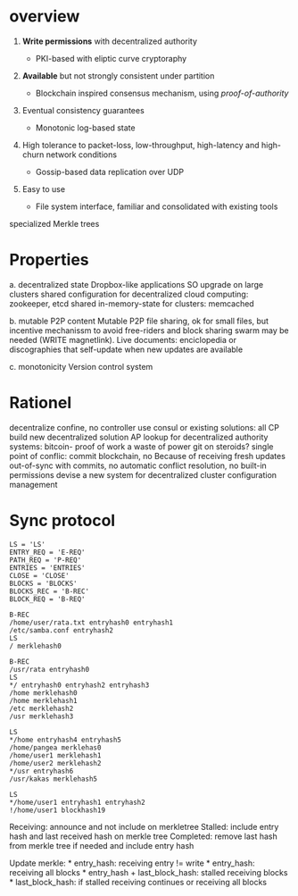 overview
========

1. **Write permissions** with decentralized authority
    * PKI-based with eliptic curve cryptoraphy

2. **Available** but not strongly consistent under partition
    * Blockchain inspired consensus mechanism, using *proof-of-authority*

3. Eventual consistency guarantees
    * Monotonic log-based state

4. High tolerance to packet-loss, low-throughput, high-latency and high-churn network conditions
    * Gossip-based data replication over UDP

5. Easy to use
    * File system interface, familiar and consolidated with existing tools

specialized Merkle trees

Properties
==========
a. decentralized state
    Dropbox-like applications
    SO upgrade on large clusters
    shared configuration for decentralized cloud computing: zookeeper, etcd
    shared in-memory-state for clusters: memcached

b. mutable P2P content
    Mutable P2P file sharing, ok for small files, but incentive mechanissm to avoid free-riders and block sharing swarm may be needed (WRITE magnetlink).
    Live documents: enciclopedia or discographies that self-update when new updates are available

c. monotonicity
    Version control system


Rationel
========

decentralize confine, no controller
use consul or existing solutions: all CP
build new decentralized solution AP
lookup for decentralized authority systems: bitcoin- proof of work a waste of power
git on steroids? single point of conflic: commit blockchain, no Because of receiving fresh updates out-of-sync with commits, no automatic conflict resolution, no built-in permissions
devise a new system for decentralized cluster configuration management



Sync protocol
=============
    LS = 'LS'
    ENTRY_REQ = 'E-REQ'
    PATH_REQ = 'P-REQ'
    ENTRIES = 'ENTRIES'
    CLOSE = 'CLOSE'
    BLOCKS = 'BLOCKS'
    BLOCKS_REC = 'B-REC'
    BLOCK_REQ = 'B-REQ'
    
    B-REC
    /home/user/rata.txt entryhash0 entryhash1
    /etc/samba.conf entryhash2
    LS
    / merklehash0
    
    B-REC
    /usr/rata entryhash0
    LS
    */ entryhash0 entryhash2 entryhash3
    /home merklehash0
    /home merklehash1
    /etc merklehash2
    /usr merklehash3
    
    LS
    */home entryhash4 entryhash5
    /home/pangea merklehas0
    /home/user1 merklehash1
    /home/user2 merklehash2
    */usr entryhash6
    /usr/kakas merklehash5
    
    LS
    */home/user1 entryhash1 entryhash2
    !/home/user1 blockhash19



Receiving: announce and not include on merkletree
Stalled: include entry hash and last received hash on merkle tree
Completed: remove last hash from merkle tree if needed and include entry hash


Update merkle:
    * entry_hash: receiving entry != write
    * entry_hash: receiving all blocks
    * entry_hash + last_block_hash: stalled receiving blocks
    * last_block_hash: if stalled receiving continues or receiving all blocks
